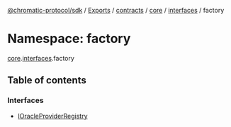 [@chromatic-protocol/sdk](../README.md) / [Exports](../modules.md) / [contracts](contracts.md) / [core](contracts.core.md) / [interfaces](contracts.core.interfaces.md) / factory

# Namespace: factory

[core](contracts.core.md).[interfaces](contracts.core.interfaces.md).factory

## Table of contents

### Interfaces

- [IOracleProviderRegistry](../interfaces/contracts.core.interfaces.factory.IOracleProviderRegistry.md)
